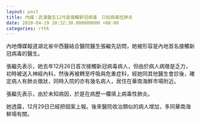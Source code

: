 ```yaml
---
layout: post
title: 內媒：武漢醫生12月底接觸新冠病毒　只知病毒性肺炎
date: 2020-04-19 20:32:30.000000000 +08:00
categories: rthk
---
```


內地傳媒報道湖北省中西醫結合醫院醫生張繼先訪問，她被形容是內地首名接觸新冠病毒的醫生。

張繼先表示，她去年12月26日首次接觸新冠病毒病人，但由於病人病徵是乏力，初時被送入神經內科，然後再被轉至呼吸與危重症科，經她同其他醫生會診後，確定病人有肺炎徵狀，同時入院的亦有幾名病人，居住在華南海鮮市場附近。

張繼先表示，由於未知病因，於是在病歷一欄填上病毒性肺炎。

她透露，12月29日已經把個案上報。後來醫院收治類似的病人增加，多同華南海鮮場有關。
